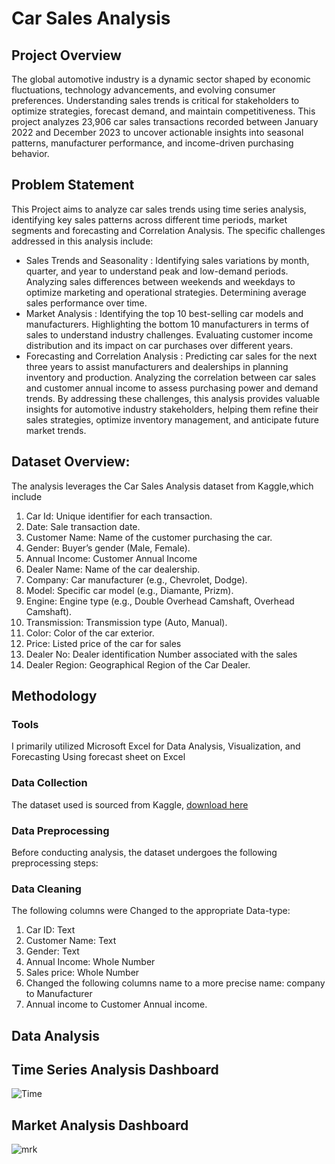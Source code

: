 # Car Sales Analysis
## Project Overview
The global automotive industry is a dynamic sector shaped by economic fluctuations, technology advancements, and evolving consumer preferences. Understanding sales trends is critical for stakeholders to optimize strategies, forecast demand, and maintain competitiveness. This project analyzes 23,906 car sales transactions recorded between January 2022 and December 2023 to uncover actionable insights into seasonal patterns, manufacturer performance, and income-driven purchasing behavior. 
## Problem Statement
This Project aims to analyze car sales trends using time series analysis, identifying key sales patterns across different time periods, market segments and forecasting and Correlation Analysis. The specific challenges addressed in this analysis include:
- Sales Trends and Seasonality :
Identifying sales variations by month, quarter, and year to understand peak and low-demand periods.
Analyzing sales differences between weekends and weekdays to optimize marketing and operational strategies.
Determining average sales performance over time.
- Market Analysis :
Identifying the top 10 best-selling car models and manufacturers.
Highlighting the bottom 10 manufacturers in terms of sales to understand industry challenges.
Evaluating customer income distribution and its impact on car purchases over different years.
- Forecasting and Correlation Analysis :
Predicting car sales for the next three years to assist manufacturers and dealerships in planning inventory and production.
Analyzing the correlation between car sales and customer annual income to assess purchasing power and demand trends.
By addressing these challenges, this analysis provides valuable insights for automotive industry stakeholders, helping them refine their sales strategies, optimize inventory management, and anticipate future market trends.
## Dataset Overview:
The analysis leverages the Car Sales Analysis dataset from Kaggle,which include
1. Car Id: Unique identifier for each transaction.
2. Date: Sale transaction date.
3. Customer Name: Name of the customer purchasing the car.
4. Gender: Buyer’s gender (Male, Female).
5. Annual Income: Customer Annual Income 
6. Dealer Name: Name of the car dealership.
7. Company: Car manufacturer (e.g., Chevrolet, Dodge).
8. Model: Specific car model (e.g., Diamante, Prizm).
9. Engine: Engine type (e.g., Double Overhead Camshaft, Overhead Camshaft).
10. Transmission: Transmission type (Auto, Manual).
11. Color: Color of the car exterior.
12. Price: Listed price of the car for sales
13. Dealer No: Dealer identification Number associated with the sales
14. Dealer Region: Geographical Region of the Car Dealer.

## Methodology
### Tools  
I primarily utilized Microsoft Excel for Data Analysis, Visualization, and Forecasting Using forecast sheet on Excel 
### Data Collection  
The dataset used is sourced from Kaggle, [download here]()
### Data Preprocessing 
Before conducting analysis, the dataset undergoes the following preprocessing steps:  
### Data Cleaning
The following columns were Changed to the appropriate Data-type:
1. Car ID: Text
2. Customer Name: Text
3.  Gender: Text
4. Annual Income: Whole Number
5. Sales price: Whole Number
6. Changed the following columns name to a more precise name: company to Manufacturer
7. Annual income to Customer Annual income.
## Data Analysis
## Time Series Analysis Dashboard

![Time](https://github.com/user-attachments/assets/7c03dea5-06c4-4988-8003-7f06f21348a8)

## Market Analysis Dashboard

![mrk](https://github.com/user-attachments/assets/1f77d26f-a3a9-4af7-a376-e4220dbbd4d7)

